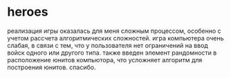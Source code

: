 # heroes
реализация игры оказалась для меня сложным процессом, особенно с учетом рассчета алгоритмических сложностей.
игра компьютера очень слабая, в связи с тем, что у пользователя нет ограничений на ввод войск одного или другого типа.
также введен элемент рандомности в расположение юнитов компьютора, что усложняет алгоритм для построения юнитов.
спасибо.
